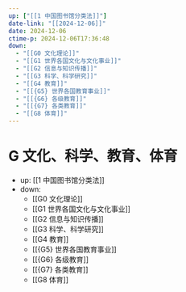 ```yaml
---
up: ["[[1 中国图书馆分类法]]"]
date-link: "[[2024-12-06]]"
date: 2024-12-06
ctime-p: 2024-12-06T17:36:48
down:
  - "[[G0 文化理论]]"
  - "[[G1 世界各国文化与文化事业]]"
  - "[[G2 信息与知识传播]]"
  - "[[G3 科学、科学研究]]"
  - "[[G4 教育]]"
  - "[[{G5} 世界各国教育事业]]"
  - "[[{G6} 各级教育]]"
  - "[[{G7} 各类教育]]"
  - "[[G8 体育]]"
---
```


# G 文化、科学、教育、体育

- up: [[1 中国图书馆分类法]]
- down:
	- [[G0 文化理论]]
	- [[G1 世界各国文化与文化事业]]
	- [[G2 信息与知识传播]]
	- [[G3 科学、科学研究]]
	- [[G4 教育]]
	- [[{G5} 世界各国教育事业]]
	- [[{G6} 各级教育]]
	- [[{G7} 各类教育]]
	- [[G8 体育]]
